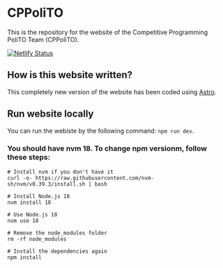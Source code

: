 # CPPoliTO

This is the repository for the website of the Competitive Programming PoliTO
Team (CPPoliTO).

[![Netlify Status](https://api.netlify.com/api/v1/badges/eab5a36d-d612-4909-bee9-e8fac540987e/deploy-status)](https://app.netlify.com/sites/cppolito/deploys)

## How is this website written?

This completely new version of the website has been coded using [Astro](https://github.com/withastro/astro).

## Run website locally

You can run the webiste by the following command: `npm run dev`.

### You should have nvm 18. To change npm versionm, follow these steps:
    # Install nvm if you don't have it
    curl -o- https://raw.githubusercontent.com/nvm-sh/nvm/v0.39.3/install.sh | bash

    # Install Node.js 18
    nvm install 18

    # Use Node.js 18
    nvm use 18

    # Remove the node_modules folder
    rm -rf node_modules

    # Install the dependencies again
    npm install

